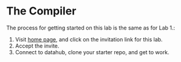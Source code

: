 # The Compiler

The process for getting started on this lab is the same as for Lab 1.:

1.  Visit [home page](https://www.escalab.org/classes/cse142l-2022summer/), and click on the invitation link for this lab.
2.  Accept the invite.
3.  Connect to datahub, clone your starter repo, and get to work.

